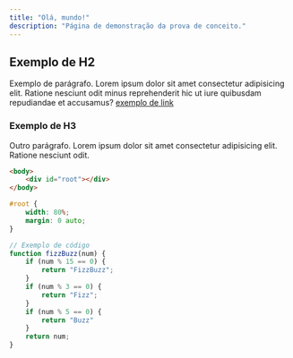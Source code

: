 ```yaml
---
title: "Olá, mundo!"
description: "Página de demonstração da prova de conceito."
---
```


## Exemplo de H2

Exemplo de parágrafo. Lorem ipsum dolor sit amet consectetur adipisicing elit. Ratione nesciunt odit minus reprehenderit hic ut iure quibusdam repudiandae et accusamus?  [exemplo de link](#)

### Exemplo de H3

Outro parágrafo. Lorem ipsum dolor sit amet consectetur adipisicing elit. Ratione nesciunt odit.


```html
<body>
    <div id="root"></div>
</body>
```

```css
#root {
    width: 80%;
    margin: 0 auto;
}
```

```js
// Exemplo de código
function fizzBuzz(num) {
    if (num % 15 == 0) {
        return "FizzBuzz";
    }
    if (num % 3 == 0) {
        return "Fizz";
    }
    if (num % 5 == 0) {
        return "Buzz"
    }
    return num;
}
```